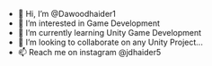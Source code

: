 - 👋 Hi, I’m @Dawoodhaider1
- 👀 I’m interested in Game Development
- 🌱 I’m currently learning Unity Game Development
- 💞️ I’m looking to collaborate on any Unity Project...
- 📫 Reach me on instagram @jdhaider5

<!---
Dawoodhaider1/Dawoodhaider1 is a ✨ special ✨ repository because its `README.md` (this file) appears on your GitHub profile.
You can click the Preview link to take a look at your changes.
--->
